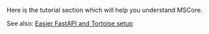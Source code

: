 Here is the tutorial section which will help you understand MSCore.

See also: [Easier FastAPI and Tortoise setup](/tutorials/setup_app)
